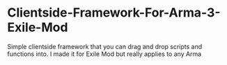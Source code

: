 # Clientside-Framework-For-Arma-3-Exile-Mod
Simple clientside framework that you can drag and drop scripts and functions into. I made it for Exile Mod but really applies to any Arma
